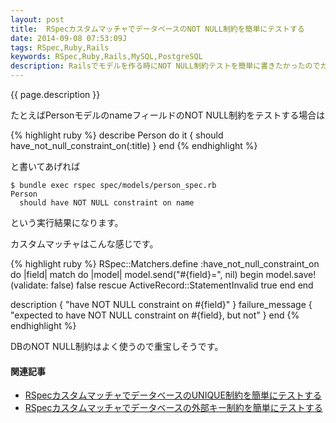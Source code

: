 ```yaml
---
layout: post
title:  RSpecカスタムマッチャでデータベースのNOT NULL制約を簡単にテストする
date: 2014-09-08 07:53:09J
tags: RSpec,Ruby,Rails
keywords: RSpec,Ruby,Rails,MySQL,PostgreSQL
description: Railsでモデルを作る時にNOT NULL制約テストを簡単に書きたかったのでカスタムマッチャを作りました。
---
```


{{ page.description }}

たとえばPersonモデルのnameフィールドのNOT NULL制約をテストする場合は

{% highlight ruby %}
describe Person do
  it { should have_not_null_constraint_on(:title) }
end
{% endhighlight %}

と書いてあげれば

    $ bundle exec rspec spec/models/person_spec.rb
    Person
      should have NOT NULL constraint on name

という実行結果になります。

カスタムマッチャはこんな感じです。

{% highlight ruby %}
RSpec::Matchers.define :have_not_null_constraint_on do |field|
  match do |model|
    model.send("#{field}=", nil)
    begin
      model.save!(validate: false)
      false
    rescue ActiveRecord::StatementInvalid
      true
    end
  end

  description { "have NOT NULL constraint on #{field}" }
  failure_message { "expected to have NOT NULL constraint on #{field}, but not" }
end
{% endhighlight %}

DBのNOT NULL制約はよく使うので重宝しそうです。

#### 関連記事
* [RSpecカスタムマッチャでデータベースのUNIQUE制約を簡単にテストする](/2014/09/09/rspec-db-unique-constraint/)
* [RSpecカスタムマッチャでデータベースの外部キー制約を簡単にテストする](/2014/09/10/rspec-db-foreign-key-constraint/)
